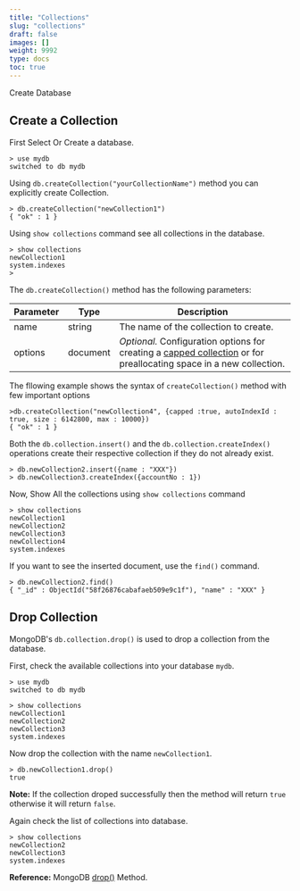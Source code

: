 ```yaml
---
title: "Collections"
slug: "collections"
draft: false
images: []
weight: 9992
type: docs
toc: true
---
```


Create Database

## Create a Collection
First Select Or Create a database.

    > use mydb
    switched to db mydb

Using `db.createCollection("yourCollectionName")` method you can explicitly create Collection.

    > db.createCollection("newCollection1")
    { "ok" : 1 }
Using `show collections` command see all collections in the database.

    > show collections
    newCollection1
    system.indexes
    > 

The `db.createCollection()` method has the following parameters:

|Parameter  |  Type  |  Description
|-----------|-----------|----------
name        |string        |The name of the collection to create.     
|options    |document    |*Optional.* Configuration options for creating a [capped collection][1] or for preallocating space in a new collection.

The fllowing example shows the syntax of `createCollection()` method with few important options

    >db.createCollection("newCollection4", {capped :true, autoIndexId : true, size : 6142800, max : 10000})
    { "ok" : 1 }

Both the `db.collection.insert()` and the `db.collection.createIndex()` operations create their respective collection if they do not already exist.

    > db.newCollection2.insert({name : "XXX"})
    > db.newCollection3.createIndex({accountNo : 1})
Now, Show All the collections using `show collections` command

    > show collections
    newCollection1
    newCollection2
    newCollection3
    newCollection4
    system.indexes

If you want to see the inserted document, use the `find()` command.

    > db.newCollection2.find()
    { "_id" : ObjectId("58f26876cabafaeb509e9c1f"), "name" : "XXX" }


  [1]: https://docs.mongodb.com/v3.2/reference/glossary/#term-capped-collection

## Drop Collection
MongoDB's `db.collection.drop()` is used to drop a collection from the database.

First, check the available collections into your database `mydb`.

    > use mydb
    switched to db mydb

    > show collections
    newCollection1
    newCollection2
    newCollection3
    system.indexes

Now drop the collection with the name `newCollection1`.

    > db.newCollection1.drop()
    true
**Note:** If the collection droped successfully then the method will return `true` otherwise it will return `false`.

Again check the list of collections into database.

    > show collections
    newCollection2
    newCollection3
    system.indexes

**Reference:** MongoDB [drop()][1] Method.


  [1]: https://docs.mongodb.com/manual/reference/method/db.collection.drop/

